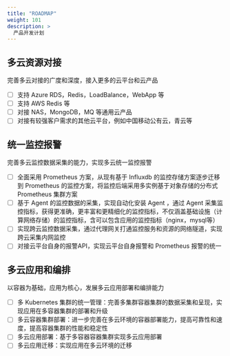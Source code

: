 ```yaml
---
title: "ROADMAP"
weight: 101
description: >
  产品开发计划
---
```


## 多云资源对接

完善多云对接的广度和深度，接入更多的云平台和云产品

- [ ] 支持 Azure RDS，Redis，LoadBalance，WebApp 等
- [ ] 支持 AWS Redis 等
- [ ] 对接 NAS，MongoDB，MQ 等通用云产品
- [ ] 对接有较强客户需求的其他云平台，例如中国移动公有云，青云等

## 统一监控报警

完善多云监控数据采集的能力，实现多云统一监控报警

- [ ] 全面采用 Prometheus 方案，从现有基于 Influxdb 的监控存储方案逐步迁移到 Prometheus 的监控方案，将监控后端采用多实例基于对象存储的分布式 Prometheus 集群方案
- [ ] 基于 Agent 的监控数据的采集，实现自动化安装 Agent ，通过 Agent 采集监控指标，获得更准确，更丰富和更精细化的监控指标，不仅涵盖基础设施（计算网络存储）的监控指标，含可以包含应用的监控指标（nginx，mysql等）
- [ ] 实现跨云监控数据采集，通过代理网关打通监控服务和资源的网络隧道，实现跨云采集内网监控
- [ ] 对接云平台自身的报警API，实现云平台自身报警和 Prometheus 报警的统一

## 多云应用和编排

以容器为基础，应用为核心，发展多云应用部署和编排能力

- [ ] 多 Kubernetes 集群的统一管理：完善多集群容器集群的数据采集和呈现，实现应用在多容器集群的部署和升级
- [ ] 多云容器集群部署：进一步完善在多云环境的容器部署能力，提高可靠性和速度，提高容器集群的性能和稳定性
- [ ] 多云应用部署：基于多容器容器集群实现多云应用部署
- [ ] 多云应用迁移：实现应用在多云环境的迁移
